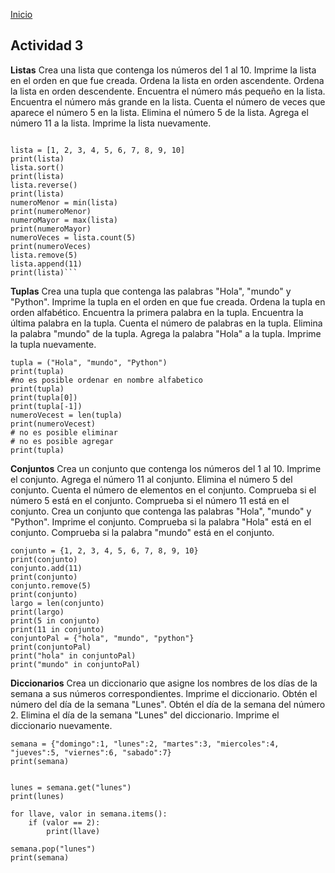 <!-- No borrar o modificar -->
[Inicio](./index.md)

## Actividad 3 

**Listas**
Crea una lista que contenga los números del 1 al 10.
Imprime la lista en el orden en que fue creada.
Ordena la lista en orden ascendente.
Ordena la lista en orden descendente.
Encuentra el número más pequeño en la lista.
Encuentra el número más grande en la lista.
Cuenta el número de veces que aparece el número 5 en la lista.
Elimina el número 5 de la lista.
Agrega el número 11 a la lista.
Imprime la lista nuevamente.

```

lista = [1, 2, 3, 4, 5, 6, 7, 8, 9, 10]
print(lista)
lista.sort()
print(lista)
lista.reverse()
print(lista)
numeroMenor = min(lista)
print(numeroMenor)
numeroMayor = max(lista)
print(numeroMayor)
numeroVeces = lista.count(5)
print(numeroVeces)
lista.remove(5)
lista.append(11)
print(lista)```

```
**Tuplas**
Crea una tupla que contenga las palabras "Hola", "mundo" y "Python".
Imprime la tupla en el orden en que fue creada.
Ordena la tupla en orden alfabético.
Encuentra la primera palabra en la tupla.
Encuentra la última palabra en la tupla.
Cuenta el número de palabras en la tupla.
Elimina la palabra "mundo" de la tupla.
Agrega la palabra "Hola" a la tupla.
Imprime la tupla nuevamente.

```
tupla = ("Hola", "mundo", "Python")
print(tupla)
#no es posible ordenar en nombre alfabetico
print(tupla)
print(tupla[0])
print(tupla[-1])
numeroVecest = len(tupla)
print(numeroVecest)
# no es posible eliminar
# no es posible agregar
print(tupla)

```

**Conjuntos**
Crea un conjunto que contenga los números del 1 al 10.
Imprime el conjunto.
Agrega el número 11 al conjunto.
Elimina el número 5 del conjunto.
Cuenta el número de elementos en el conjunto.
Comprueba si el número 5 está en el conjunto.
Comprueba si el número 11 está en el conjunto.
Crea un conjunto que contenga las palabras "Hola", "mundo" y "Python".
Imprime el conjunto.
Comprueba si la palabra "Hola" está en el conjunto.
Comprueba si la palabra "mundo" está en el conjunto.

```
conjunto = {1, 2, 3, 4, 5, 6, 7, 8, 9, 10}
print(conjunto)
conjunto.add(11)
print(conjunto)
conjunto.remove(5)
print(conjunto)
largo = len(conjunto)
print(largo)
print(5 in conjunto)
print(11 in conjunto)
conjuntoPal = {"hola", "mundo", "python"}
print(conjuntoPal)
print("hola" in conjuntoPal)
print("mundo" in conjuntoPal)

```
**Diccionarios**
Crea un diccionario que asigne los nombres de los días de la semana a sus números correspondientes.
Imprime el diccionario.
Obtén el número del día de la semana "Lunes".
Obtén el día de la semana del número 2.
Elimina el día de la semana "Lunes" del diccionario.
Imprime el diccionario nuevamente.

```
semana = {"domingo":1, "lunes":2, "martes":3, "miercoles":4, "jueves":5, "viernes":6, "sabado":7}
print(semana)


lunes = semana.get("lunes")
print(lunes)

for llave, valor in semana.items():
    if (valor == 2):
        print(llave)

semana.pop("lunes")
print(semana)

```